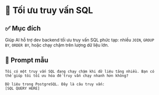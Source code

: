 # 🧠 Tối ưu truy vấn SQL

## ✅ Mục đích
Giúp AI hỗ trợ dev backend tối ưu truy vấn SQL phức tạp: nhiều `JOIN`, `GROUP BY`, `ORDER BY`, hoặc chạy chậm trên lượng dữ liệu lớn.

## 📌 Prompt mẫu
```plaintext
Tôi có một truy vấn SQL đang chạy chậm khi dữ liệu tăng nhiều. Bạn có thể giúp tôi tối ưu hóa để truy vấn chạy nhanh hơn không?

Dữ liệu trong PostgreSQL. Đây là câu truy vấn:
[SQL QUERY HERE]
